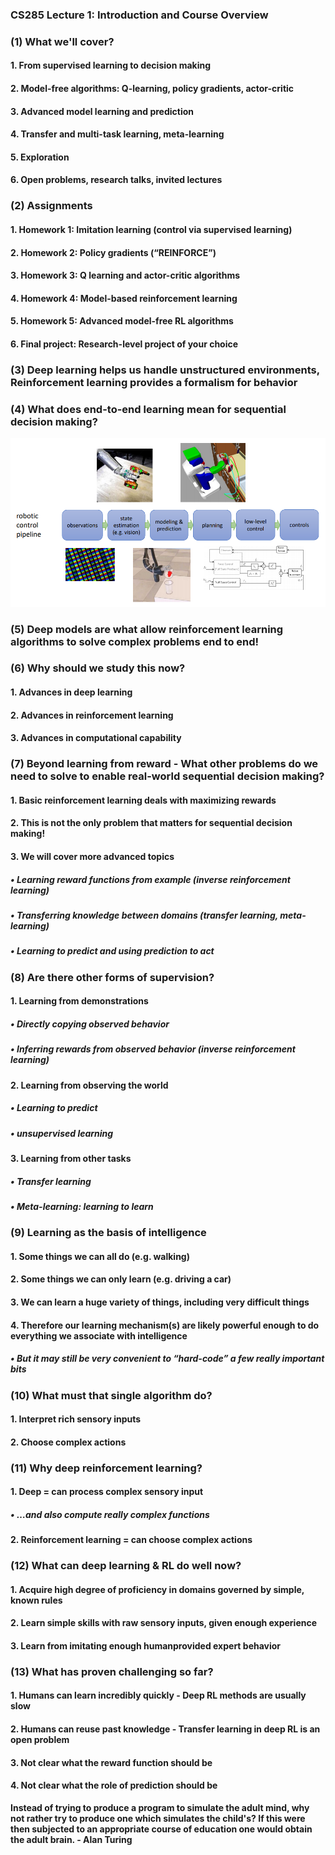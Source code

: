 ### CS285 Lecture 1: Introduction and Course Overview
### (1) What we'll cover?
#### 1. From supervised learning to decision making
#### 2. Model-free algorithms: Q-learning, policy gradients, actor-critic
#### 3. Advanced model learning and prediction
#### 4. Transfer and multi-task learning, meta-learning
#### 5. Exploration
#### 6. Open problems, research talks, invited lectures
### (2) Assignments
#### 1. Homework 1: Imitation learning (control via supervised learning)
#### 2. Homework 2: Policy gradients (“REINFORCE”)
#### 3. Homework 3: Q learning and actor-critic algorithms
#### 4. Homework 4: Model-based reinforcement learning
#### 5. Homework 5: Advanced model-free RL algorithms
#### 6. Final project: Research-level project of your choice
### (3) Deep learning helps us handle unstructured environments, Reinforcement learning provides a formalism for behavior
### (4) What does end-to-end learning mean for sequential decision making? 
![](/images/2.png)
### (5) Deep models are what allow reinforcement learning algorithms to solve complex problems end to end!
### (6) Why should we study this now?
#### 1. Advances in deep learning
#### 2. Advances in reinforcement learning
#### 3. Advances in computational capability
### (7) Beyond learning from reward - What other problems do we need to solve to enable real-world sequential decision making?
#### 1. Basic reinforcement learning deals with maximizing rewards
#### 2. This is not the only problem that matters for sequential decision making!
#### 3. We will cover more advanced topics
##### • Learning reward functions from example (inverse reinforcement learning)
##### • Transferring knowledge between domains (transfer learning, meta-learning)
##### • Learning to predict and using prediction to act
### (8) Are there other forms of supervision?
#### 1. Learning from demonstrations
##### • Directly copying observed behavior
##### • Inferring rewards from observed behavior (inverse reinforcement learning)
#### 2. Learning from observing the world
##### • Learning to predict
##### • unsupervised learning
#### 3. Learning from other tasks
##### • Transfer learning
##### • Meta-learning: learning to learn
### (9) Learning as the basis of intelligence
#### 1. Some things we can all do (e.g. walking)
#### 2. Some things we can only learn (e.g. driving a car)
#### 3. We can learn a huge variety of things, including very difficult things
#### 4. Therefore our learning mechanism(s) are likely powerful enough to do everything we associate with intelligence
##### • But it may still be very convenient to “hard-code” a few really important bits
### (10) What must that single algorithm do?
#### 1. Interpret rich sensory inputs
#### 2. Choose complex actions
### (11) Why deep reinforcement learning?
#### 1. Deep = can process complex sensory input
##### • …and also compute really complex functions
#### 2. Reinforcement learning = can choose complex actions
### (12) What can deep learning & RL do well now?
#### 1. Acquire high degree of proficiency in domains governed by simple, known rules
#### 2. Learn simple skills with raw sensory inputs, given enough experience
#### 3. Learn from imitating enough humanprovided expert behavior
### (13) What has proven challenging so far?
#### 1. Humans can learn incredibly quickly - Deep RL methods are usually slow
#### 2. Humans can reuse past knowledge - Transfer learning in deep RL is an open problem
#### 3. Not clear what the reward function should be
#### 4. Not clear what the role of prediction should be
**Instead of trying to produce a program to simulate the adult mind, why not rather try to produce one which simulates the child's? If this were then subjected to an appropriate course of education one would obtain the adult brain. - Alan Turing**

